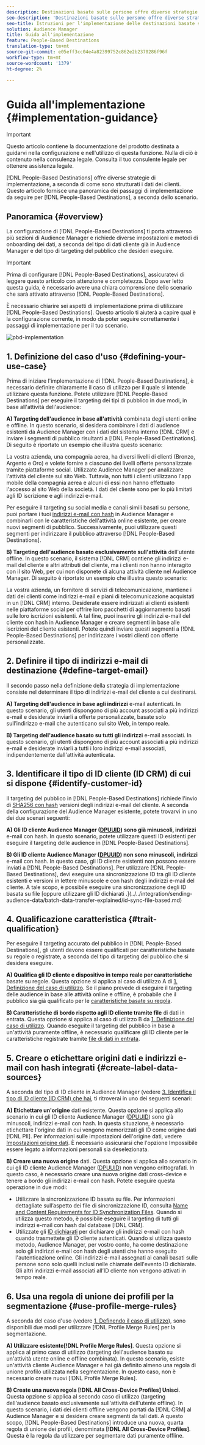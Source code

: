```yaml
---
description: Destinazioni basate sulle persone offre diverse strategie di implementazione, a seconda di come sono strutturati i dati dei clienti. Questo articolo fornisce una panoramica dei passaggi di implementazione da seguire per le destinazioni basate sulle persone, a seconda dello scenario.
seo-description: 'Destinazioni basate sulle persone offre diverse strategie di implementazione, a seconda di come sono strutturati i dati dei clienti. Questo articolo fornisce una panoramica dei passaggi di implementazione da seguire per le destinazioni basate sulle persone, a seconda dello scenario.  '
seo-title: Istruzioni per l'implementazione delle destinazioni basate sulle persone
solution: Audience Manager
title: Guida all'implementazione
feature: People-Based Destinations
translation-type: tm+mt
source-git-commit: e05eff3cc04e4a82399752c862e2b2370286f96f
workflow-type: tm+mt
source-wordcount: '1379'
ht-degree: 2%

---
```



# Guida all&#39;implementazione {#implementation-guidance}

>[!IMPORTANT]
>Questo articolo contiene la documentazione del prodotto destinata a guidarvi nella configurazione e nell&#39;utilizzo di questa funzione. Nulla di ciò è contenuto nella consulenza legale. Consulta il tuo consulente legale per ottenere assistenza legale.

[!DNL People-Based Destinations] offre diverse strategie di implementazione, a seconda di come sono strutturati i dati dei clienti. Questo articolo fornisce una panoramica dei passaggi di implementazione da seguire per [!DNL People-Based Destinations], a seconda dello scenario.

## Panoramica {#overview}

La configurazione di [!DNL People-Based Destinations] ti porta attraverso più sezioni di  Audience Manager e richiede diverse impostazioni e metodi di onboarding dei dati, a seconda del tipo di dati cliente già in  Audience Manager e del tipo di targeting del pubblico che desideri eseguire.

>[!IMPORTANT]
> Prima di configurare [!DNL People-Based Destinations], assicuratevi di leggere questo articolo con attenzione e completezza. Dopo aver letto questa guida, è necessario avere una chiara comprensione dello scenario che sarà attivato attraverso [!DNL People-Based Destinations].

È necessario chiarire sei aspetti di implementazione prima di utilizzare [!DNL People-Based Destinations]. Questo articolo ti aiuterà a capire qual è la configurazione corrente, in modo da poter seguire correttamente i passaggi di implementazione per il tuo scenario.

![pbd-implementation](assets/pbd-implementation.png)

## 1. Definizione del caso d&#39;uso {#defining-your-use-case}

Prima di iniziare l&#39;implementazione di [!DNL People-Based Destinations], è necessario definire chiaramente il caso di utilizzo per il quale si intende utilizzare questa funzione. Potete utilizzare [!DNL People-Based Destinations] per eseguire il targeting dei tipi di pubblico in due modi, in base all&#39;attività dell&#39;audience:

**A) Targeting dell&#39;audience in base all&#39;attività** combinata degli utenti online e offline. In questo scenario, si desidera combinare i dati di audience esistenti da  Audience Manager con i dati del sistema interno [!DNL CRM] e inviare i segmenti di pubblico risultanti a [!DNL People-Based Destinations]. Di seguito è riportato un esempio che illustra questo scenario:

La vostra azienda, una compagnia aerea, ha diversi livelli di clienti (Bronzo, Argento e Oro) e volete fornire a ciascuno dei livelli offerte personalizzate tramite piattaforme social. Utilizzate  Audience Manager per analizzare l&#39;attività del cliente sul sito Web. Tuttavia, non tutti i clienti utilizzano l&#39;app mobile della compagnia aerea e alcuni di essi non hanno effettuato l&#39;accesso al sito Web della società. I dati del cliente sono per lo più limitati agli ID iscrizione e agli indirizzi e-mail.

Per eseguire il targeting su social media e canali simili basati su persone, puoi portare i tuoi [indirizzi e-mail con hash](people-based-destinations-prerequisites.md) in  Audience Manager e combinarli con le caratteristiche dell&#39;attività online esistente, per creare nuovi segmenti di pubblico. Successivamente, puoi utilizzare questi segmenti per indirizzare il pubblico attraverso [!DNL People-Based Destinations].

**B) Targeting dell&#39;audience basato esclusivamente sull&#39;attività** dell&#39;utente offline. In questo scenario, il sistema [!DNL CRM] contiene gli indirizzi e-mail del cliente e altri attributi del cliente, ma i clienti non hanno interagito con il sito Web, per cui non disponete di alcuna attività cliente nel  Audience Manager. Di seguito è riportato un esempio che illustra questo scenario:

La vostra azienda, un fornitore di servizi di telecomunicazione, mantiene i dati dei clienti come indirizzi e-mail e piani di telecomunicazione acquistati in un [!DNL CRM] interno. Desiderate essere indirizzati ai clienti esistenti nelle piattaforme social per offrire loro pacchetti di aggiornamento basati sulle loro iscrizioni esistenti. A tal fine, puoi inserire gli indirizzi e-mail del cliente con hash in  Audience Manager e creare segmenti in base alle iscrizioni del cliente esistenti. Potete quindi inviare questi segmenti a [!DNL People-Based Destinations] per indirizzare i vostri clienti con offerte personalizzate.

## 2. Definire il tipo di indirizzi e-mail di destinazione {#define-target-email}

Il secondo passo nella definizione della strategia di implementazione consiste nel determinare il tipo di indirizzi e-mail del cliente a cui destinarsi.

**A) Targeting dell&#39;audience in base agli indirizzi** e-mail autenticati. In questo scenario, gli utenti dispongono di più account associati a più indirizzi e-mail e desiderate inviarli a offerte personalizzate, basate solo sull’indirizzo e-mail che autenticano sul sito Web, in tempo reale.

**B) Targeting dell&#39;audience basato su tutti gli indirizzi** e-mail associati. In questo scenario, gli utenti dispongono di più account associati a più indirizzi e-mail e desiderate inviarli a tutti i loro indirizzi e-mail associati, indipendentemente dall&#39;attività autenticata.

## 3. Identificare il tipo di ID cliente (ID CRM) di cui si dispone {#identify-customer-id}

Il targeting del pubblico in [!DNL People-Based Destinations] richiede l&#39;invio di [SHA256 con hash](people-based-destinations-prerequisites.md) versioni degli indirizzi e-mail del cliente. A seconda della configurazione del Audience Manager  esistente, potete trovarvi in uno dei due scenari seguenti:

**A) Gli ID cliente  Audience Manager ([DPUUID](../../reference/ids-in-aam.md)) sono già minuscoli, indirizzi** e-mail con hash. In questo scenario, potete utilizzare questi ID esistenti per eseguire il targeting delle audience in [!DNL People-Based Destinations].

**B) Gli ID cliente  Audience Manager ([DPUUID](../../reference/ids-in-aam.md)) non sono minuscoli, indirizzi** e-mail con hash. In questo caso, gli ID cliente esistenti non possono essere inviati a [!DNL People-Based Destinations]. Per utilizzare [!DNL People-Based Destinations], devi eseguire una sincronizzazione ID tra gli ID cliente esistenti e versioni in lettere minuscole e con hash degli indirizzi e-mail del cliente. A tale scopo, è possibile eseguire una sincronizzazione degli ID basata su file [oppure utilizzare gli ID dichiarati [](../declared-ids.md).](../../integration/sending-audience-data/batch-data-transfer-explained/id-sync-file-based.md)

## 4. Qualificazione caratteristica {#trait-qualification}

Per eseguire il targeting accurato del pubblico in [!DNL People-Based Destinations], gli utenti devono essere qualificati per caratteristiche basate su regole o registrate, a seconda del tipo di targeting del pubblico che si desidera eseguire.

**A) Qualifica gli ID cliente e dispositivo in tempo reale per caratteristiche** basate su regole. Questa opzione si applica al caso di utilizzo A di [1. Definizione del caso di utilizzo](people-based-destinations-workflow.md#defining-your-use-case). Se il piano prevede di eseguire il targeting delle audience in base alle attività online e offline, è probabile che il pubblico sia già qualificato per le [caratteristiche basate su regola](../traits/trait-and-segment-qualification-reference.md).

**B) Caratteristiche di bordo rispetto agli ID cliente tramite file** di dati in entrata. Questa opzione si applica al caso di utilizzo B da [1. Definizione del caso di utilizzo](people-based-destinations-workflow.md#defining-your-use-case). Quando eseguite il targeting del pubblico in base a un&#39;attività puramente offline, è necessario qualificare gli ID cliente per le caratteristiche registrate tramite [file di dati in entrata](../../integration/sending-audience-data/batch-data-transfer-explained/inbound-file-contents.md).

## 5. Creare o etichettare origini dati e indirizzi e-mail con hash integrati {#create-label-data-sources}

A seconda del tipo di ID cliente in  Audience Manager (vedere [3. Identifica il tipo di ID cliente (ID CRM) che hai](people-based-destinations-workflow.md#identify-customer-id), ti ritroverai in uno dei seguenti scenari:

**A) Etichettare un&#39;origine** dati esistente. Questa opzione si applica allo scenario in cui gli ID cliente  Audience Manager ([DPUUID](../../reference/ids-in-aam.md)) sono già minuscoli, indirizzi e-mail con hash. In questa situazione, è necessario etichettare l&#39;origine dati in cui vengono memorizzati gli ID come origine dati [!DNL PII]. Per informazioni sulle impostazioni dell&#39;origine dati, vedere [Impostazioni origine dati](../datasources-list-and-settings.md). È necessario assicurarsi che l&#39;opzione Impossibile essere legato a informazioni personali sia deselezionata.

**B) Creare una nuova origine** dati. Questa opzione si applica allo scenario in cui gli ID cliente  Audience Manager ([DPUUID](../../reference/ids-in-aam.md)) non vengono crittografati. In questo caso, è necessario creare una nuova origine dati cross-device e tenere a bordo gli indirizzi e-mail con hash. Potete eseguire questa operazione in due modi:

* Utilizzare la sincronizzazione ID basata su file. Per informazioni dettagliate sull’aspetto dei file di sincronizzazione ID, consulta [Name and Content Requirements for ID Synchronization Files](../../integration/sending-audience-data/batch-data-transfer-explained/id-sync-file-based.md). Quando si utilizza questo metodo, è possibile eseguire il targeting di tutti gli indirizzi e-mail con hash dal database [!DNL CRM].
* Utilizzate gli [ID dichiarati](../declared-ids.md) per dichiarare gli indirizzi e-mail con hash quando trasmettete gli ID cliente autenticati. Quando si utilizza questo metodo,  Audience Manager, per vostro conto, ha come destinazione solo gli indirizzi e-mail con hash degli utenti che hanno eseguito l&#39;autenticazione online. Gli indirizzi e-mail assegnati ai canali basati sulle persone sono solo quelli inclusi nelle chiamate dell&#39;evento ID dichiarate. Gli altri indirizzi e-mail associati all’ID cliente non vengono attivati in tempo reale.

## 6. Usa una regola di unione dei profili per la segmentazione {#use-profile-merge-rules}

A seconda del caso d&#39;uso (vedere [1. Definendo il caso di utilizzo](people-based-destinations-workflow.md#defining-your-use-case)), sono disponibili due modi per utilizzare [!DNL Profile Merge Rules] per la segmentazione.

**A) Utilizzare esistente[!DNL Profile Merge Rules]**. Questa opzione si applica al primo caso di utilizzo (targeting dell&#39;audience basato su un&#39;attività utente online e offline combinata). In questo scenario, esiste un&#39;attività cliente  Audience Manager e hai già definito almeno una regola di unione profilo utilizzata nella segmentazione. In questo caso, non è necessario creare nuovi [!DNL Profile Merge Rules].

**B) Create una nuova regola  [!DNL All Cross-Device Profiles] Unisci**. Questa opzione si applica al secondo caso di utilizzo (targeting dell&#39;audience basato esclusivamente sull&#39;attività dell&#39;utente offline). In questo scenario, i dati dei clienti offline vengono portati da [!DNL CRM] al Audience Manager  e si desidera creare segmenti da tali dati. A questo scopo, [!DNL People-Based Destinations] introduce una nuova, quarta regola di unione dei profili, denominata **[!DNL All Cross-Device Profiles]**. Questa è la regola da utilizzare per segmentare dati puramente offline.
